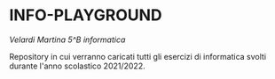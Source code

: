 # INFO-PLAYGROUND
_Velardi Martina 5^B informatica_

Repository in cui verranno caricati tutti gli esercizi di informatica svolti durante l'anno scolastico 2021/2022.